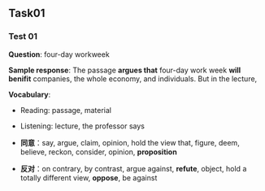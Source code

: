 ## Task01

### Test 01

**Question**: four-day workweek

**Sample response**:
The passage **argues that** four-day work week **will benifit** companies, the whole economy, and individuals. But in the lecture,

**Vocabulary**:
- Reading: passage, material
- Listening: lecture, the professor says

- **同意**：say, argue, claim, opinion, hold the view that, figure, deem, believe, reckon, consider, opinion, **proposition**
- **反对**：on contrary, by contrast, argue against, **refute**, object, hold a totally different view, **oppose**, be against



